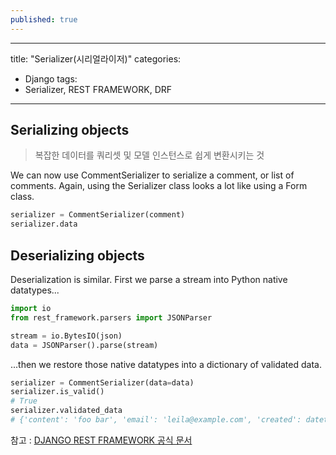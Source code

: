 ```yaml
---
published: true
---
```

---
title: "Serializer(시리얼라이저)"
categories:
  - Django
tags:
  - Serializer, REST FRAMEWORK, DRF
---

## Serializing objects

> 복잡한 데이터를 쿼리셋 및 모델 인스턴스로 쉽게 변환시키는 것

We can now use CommentSerializer to serialize a comment, or list of comments. Again, using the Serializer class looks a lot like using a Form class.

```python
serializer = CommentSerializer(comment)
serializer.data
```

## Deserializing objects

Deserialization is similar. First we parse a stream into Python native datatypes...

```python
import io
from rest_framework.parsers import JSONParser

stream = io.BytesIO(json)
data = JSONParser().parse(stream)
```
...then we restore those native datatypes into a dictionary of validated data.

```python
serializer = CommentSerializer(data=data)
serializer.is_valid()
# True
serializer.validated_data
# {'content': 'foo bar', 'email': 'leila@example.com', 'created': datetime.datetime(2012, 08, 22, 16, 20, 09, 822243)}
```

참고 : [DJANGO REST FRAMEWORK 공식 문서](https://www.django-rest-framework.org/api-guide/serializers/#serializers)


